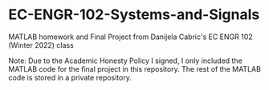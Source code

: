 # EC-ENGR-102-Systems-and-Signals
MATLAB homework and Final Project from Danijela Cabric's EC ENGR 102 (Winter 2022) class

Note: Due to the Academic Honesty Policy I signed, I only included the MATLAB code for the final project in this repository. The rest of the MATLAB code is stored in a private repository.
